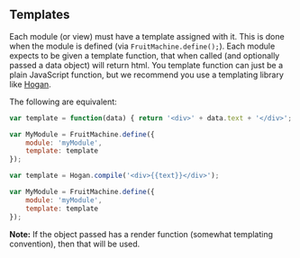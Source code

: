 ## Templates

Each module (or view) must have a template assigned with it. This is done when the module is defined (via `FruitMachine.define();`). Each module expects to be given a template function, that when called (and optionally passed a data object) will return html. You template function can just be a plain JavaScript function, but we recommend you use a templating library like [Hogan](http://twitter.github.io/hogan.js/).

The following are equivalent:

```js
var template = function(data) { return '<div>' + data.text + '</div>'; };

var MyModule = FruitMachine.define({
	module: 'myModule',
	template: template
});
```

```js
var template = Hogan.compile('<div>{{text}}</div>');

var MyModule = FruitMachine.define({
	module: 'myModule',
	template: template
});
```

**Note:** If the object passed has a render function (somewhat templating convention), then that will be used.